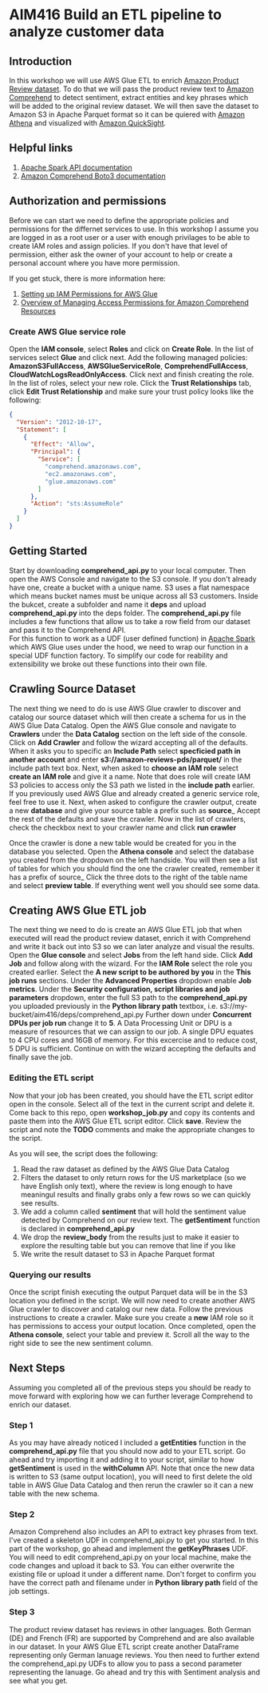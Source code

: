 # AIM416 Build an ETL pipeline to analyze customer data
## Introduction
In this workshop we will use AWS Glue ETL to enrich [Amazon Product Review dataset](https://registry.opendata.aws/amazon-reviews/).  To do that we will pass the product review text to [Amazon Comprehend](https://aws.amazon.com/comprehend/) to detect sentiment, extract entities and key phrases which will be added to the original review dataset.  We will then save the dataset to Amazon S3 in Apache Parquet format so it can be quiered with [Amazon Athena](https://aws.amazon.com/athena/) and visualized with [Amazon QuickSight](https://aws.amazon.com/quicksight/).

## Helpful links
1. [Apache Spark API documentation](http://spark.apache.org/docs/2.2.1/api/python/pyspark.sql.html)
2. [Amazon Comprehend Boto3 documentation](https://boto3.amazonaws.com/v1/documentation/api/latest/reference/services/comprehend.html#id30)

## Authorization and permissions
Before we can start we need to define the appropriate policies and permissions for the differnet services to use.  In this workshop I assume you are logged in as a root user or a user with enough privilages to be able to create IAM roles and assign policies.  If you don't have that level of permission, either ask the owner of your account to help or create a personal account where you have more permission.

If you get stuck, there is more information here:
1. [Setting up IAM Permissions for AWS Glue](https://docs.aws.amazon.com/glue/latest/dg/getting-started-access.html)
2. [Overview of Managing Access Permissions for Amazon Comprehend Resources](https://docs.aws.amazon.com/comprehend/latest/dg/access-control-overview.html)

### Create AWS Glue service role
Open the __IAM console__, select __Roles__ and click on __Create Role__.  In the list of services select __Glue__ and click next.  Add the following managed policies:  __AmazonS3FullAccess__, __AWSGlueServiceRole__, __ComprehendFullAccess__, __CloudWatchLogsReadOnlyAccess__.
Click next and finish creating the role.  In the list of roles, select your new role.  Click the __Trust Relationships__ tab, click __Edit Trust Relationship__ and make sure your trust policy looks like the following:
```json
{
  "Version": "2012-10-17",
  "Statement": [
    {
      "Effect": "Allow",
      "Principal": {
        "Service": [
          "comprehend.amazonaws.com",
          "ec2.amazonaws.com",
          "glue.amazonaws.com"
        ]
      },
      "Action": "sts:AssumeRole"
    }
  ]
}
```

## Getting Started
Start by downloading __comprehend_api.py__ to your local computer.  Then open the AWS Console and navigate to the S3 console.  If you don't already have one, create a bucket with a unique name.  S3 uses a flat namespace which means bucket names must be unique across all S3 customers.  Inside the bukcet, create a subfolder and name it __deps__ and upload __comprehend_api.py__ into the deps folder.  The __comprehend_api.py__ file includes a few functions that allow us to take a row field from our dataset and pass it to the Comprehend API.  
For this function to work as a UDF (user defined function) in [Apache Spark](http://spark.apache.org/docs/2.2.1/api/python/pyspark.sql.html) which AWS Glue uses under the hood, we need to wrap our function in a special UDF function factory.  To simplify our code for reability and extensibility we broke out these functions into their own file.

## Crawling Source Dataset
The next thing we need to do is use AWS Glue crawler to discover and catalog our source dataset which will then create a schema for us in the AWS Glue Data Catalog.  Open the AWS Glue console and navigate to __Crawlers__ under the __Data Catalog__ section on the left side of the console.  Click on __Add Crawler__ and follow the wizard accepting all of the defaults.  When it asks you to specific an __Include Path__ select __specficied path in another account__ and enter __s3://amazon-reviews-pds/parquet/__ in the include path text box.  Next, when asked to __choose an IAM role__ select __create an IAM role__ and give it a name.  Note that does role will create IAM S3 policies to access only the S3 path we listed in the __include path__ earlier.  If you previously used AWS Glue and already created a generic service role, feel free to use it.  Next, when asked to configure the crawler output, create a new __database__ and give your source table a prefix such as __source___  Accept the rest of the defaults and save the crawler.  Now in the list of crawlers, check the checkbox next to your crawler name and click __run crawler__

Once the crawler is done a new table would be created for you in the database you selected.  Open the __Athena console__ and select the database you created from the dropdown on the left handside.  You will then see a list of tables for which you should find the one the crawler created, remember it has a prefix of source_  Click the three dots to the right of the table name and select __preview table__.  If everything went well you should see some data.

## Creating AWS Glue ETL job
The next thing we need to do is create an AWS Glue ETL job that when executed will read the product review dataset, enrich it with Comprehend and write it back out into S3 so we can later analyze and visual the results.  Open the __Glue console__ and select __Jobs__ from the left hand side.  Click __Add Job__ and follow along with the wizard.  For the __IAM Role__ select the role you created earlier.  Select the __A new script to be authored by you__ in the __This job runs__ sections.  Under the __Advanced Properties__ dropdown enable __Job metrics__.  Under the __Security configuration, script libraries and job parameters__ dropdown, enter the full S3 path to the __comprehend_api.py__ you uploaded previously in the __Python library path__ textbox, i.e. s3://my-bucket/aim416/deps/comprehend_api.py
Further down under __Concurrent DPUs per job run__ change it to __5__.  A Data Processing Unit or DPU is a measure of resources that we can assign to our job.  A single DPU equates to 4 CPU cores and 16GB of memory.  For this excercise and to reduce cost, 5 DPU is sufficient.  Continue on with the wizard accepting the defaults and finally save the job.

### Editing the ETL script
Now that your job has been created, you should have the ETL script editor open in the console.  Select all of the text in the current script and delete it.  Come back to this repo, open __workshop_job.py__ and copy its contents and paste them into the AWS Glue ETL script editor.  Click __save__.  Review the script and note the __TODO__ comments and make the appropriate changes to the script.

As you will see, the script does the following:
1. Read the raw dataset as defined by the AWS Glue Data Catalog
2. Filters the dataset to only return rows for the US marketplace (so we have English only text), where the review is long enough to have meaningul results and finally grabs only a few rows so we can quickly see results.
3. We add a column called __sentiment__ that will hold the sentiment value detected by Comprehend on our review text.  The __getSentiment__ function is declared in __comprehend_api.py__
4. We drop the __review_body__ from the results just to make it easier to explore the resulting table but you can remove that line if you like
5. We write the result dataset to S3 in Apache Parquet format

### Querying our results
Once the script finish executing the output Parquet data will be in the S3 location you defined in the script.  We will now need to create another AWS Glue crawler to discover and catalog our new data.  Follow the previous instructions to create a crawler.  Make sure you create a __new__ IAM role so it has permissions to access your output location.  Once completed, open the __Athena console__, select your table and preview it.  Scroll all the way to the right side to see the new sentiment column.

## Next Steps
Assuming you completed all of the previous steps you should be ready to move forward with exploring how we can further leverage Comprehend to enrich our dataset.
### Step 1
As you may have already noticed I included a __getEntities__ function in the __comprehend_api.py__ file that you should now add to your ETL script.  Go ahead and try importing it and adding it to your script, similar to how __getSentiment__ is used in the __withColumn__ API.  Note that once the new data is written to S3 (same output location), you will need to first delete the old table in AWS Glue Data Catalog and then rerun the crawler so it can a new table with the new schema.
### Step 2
Amazon Comprehend also includes an API to extract key phrases from text.  I've created a skeleton UDF in comprehend_api.py to get you started.  In this part of the workshop, go ahead and implement the __getKeyPhrases__ UDF.  You will need to edit comprehend_api.py on your local machine, make the code changes and upload it back to S3.  You can either overwrite the existing file or upload it under a different name.  Don't forget to confirm you have the correct path and filename under in __Python library path__ field of the job settings.
### Step 3
The product review dataset has reviews in other languages.  Both German (DE) and French (FR) are supported by Comprehend and are also available in our dataset.  In your AWS Glue ETL script create another DataFrame representing only German lanuage reviews.  You then need to further extend the comprehend_api.py UDFs to allow you to pass a second parameter representing the lanuage.  Go ahead and try this with Sentiment analysis and see what you get.
